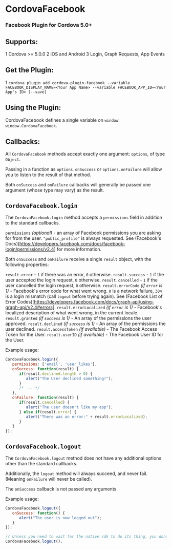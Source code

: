 # CordovaFacebook

### Facebook Plugin for Cordova 5.0+

## Supports:

   1 Cordova >= 5.0.0
   2 iOS and Android
   3 Login, Graph Requests, App Events

## Get the Plugin:

   1 `cordova plugin add cordova-plugin-facebook --variable FACEBOOK_DISPLAY_NAME=<Your App Name> --variable FACEBOOK_APP_ID=<Your App's ID> [--save]`

## Using the Plugin:

CordovaFacebook defines a single variable on `window`: `window.CordovaFacebook`.

## Callbacks:

All `CordovaFacebook` methods accept exactly one argument: `options`, of type `Object`.

Passing in a function as `options.onSuccess` or `options.onFailure` will allow you to listen to the result of that method.

Both `onSuccess` and `onFailure` callbacks will generally be passed one argument (whose type may vary) as the result.

## `CordovaFacebook.login`

The `CordovaFacebook.login` method accepts a `permissions` field in addition to the standard callbacks.

`permissions` _(optional)_ - an array of Facebook permissions you are asking for from the user. `"public_profile"` is always requested. See (Facebook's Docs)[https://developers.facebook.com/docs/facebook-login/permissions/v2.4] for more information.

Both `onSuccess` and `onFailure` receive a single `result` object, with the following properties:

`result.error` - `1` if there was an error, `0` otherwise.
`result.success` - `1` if the user accepted the login request, `0` otherwise.
`result.cancelled` - `1` if the user cancelled the login request, `0` otherwise.
`result.errorCode` _(if `error` is 1)_ - Facebook's error code for what went wrong. `0` is a network failure, `304` is a login mismatch (call `logout` before trying again). See (Facebook List of Error Codes)[https://developers.facebook.com/docs/graph-api/using-graph-api/v2.4#errors].
`result.errorLocalized` _(if `error` is 1)_ - Facebook's localized description of what went wrong, in the current locale.
`result.granted` _(if `success` is 1)_ - An array of the permissions the user approved.
`result.declined` _(if `success` is 1)_ - An array of the permissions the user declined.
`result.accessToken` _(if available)_ - The Facebook Access Token for the User.
`result.userID` _(if available)_ - The Facebook User ID for the User.

Example usage:

```javascript
CordovaFacebook.login({
   permissions: ['email', 'user_likes'],
   onSuccess: function(result) {
      if(result.declined.length > 0) {
         alert("The User declined something!");
      }
      /* ... */
   },
   onFailure: function(result) {
      if(result.cancelled) {
         alert("The user doesn't like my app");
      } else if(result.error) {
         alert("There was an error:" + result.errorLocalized);
      }
   }
});
```

## `CordovaFacebook.logout`

The `CordovaFacebook.logout` method does not have any additional options other than the standard callbacks.

Additionally, the `logout` method will always succeed, and never fail. (Meaning `onFailure` will never be called).

The `onSuccess` callback is not passed any arguments.

Example usage:

```javascript
CordovaFacebook.logout({
   onSuccess: function() {
      alert("The user is now logged out");
   }
});

// Unless you need to wait for the native sdk to do its thing, you dont even really need to use a callback:
CordovaFacebook.logout();
```


